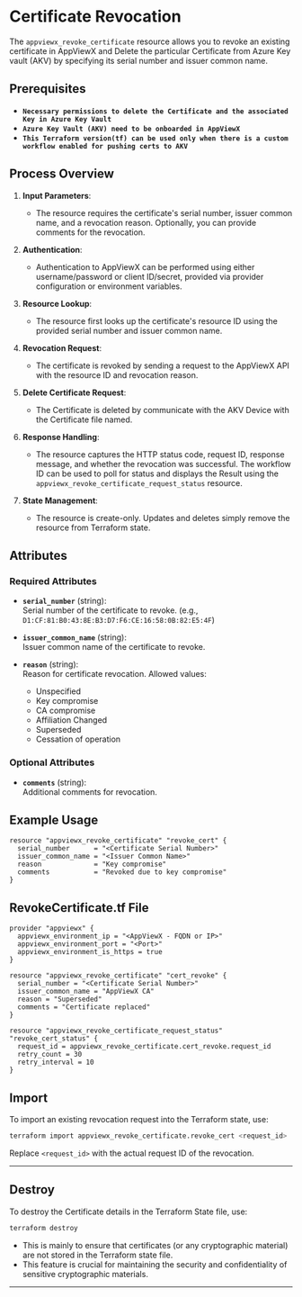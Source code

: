# Certificate Revocation

The `appviewx_revoke_certificate` resource allows you to revoke an existing certificate in AppViewX and Delete the particular Certificate from Azure Key vault (AKV) by specifying its serial number and issuer common name.


## Prerequisites

- **`Necessary permissions to delete the Certificate and the associated Key in Azure Key Vault`**
- **`Azure Key Vault (AKV) need to be onboarded in AppViewX`**
- **`This Terraform version(tf) can be used only when there is a custom workflow enabled for pushing certs to AKV`**

## Process Overview

1. **Input Parameters**:
   - The resource requires the certificate's serial number, issuer common name, and a revocation reason. Optionally, you can provide comments for the revocation.

2. **Authentication**:
   - Authentication to AppViewX can be performed using either username/password or client ID/secret, provided via provider configuration or environment variables.

3. **Resource Lookup**:
   - The resource first looks up the certificate's resource ID using the provided serial number and issuer common name.

4. **Revocation Request**:
   - The certificate is revoked by sending a request to the AppViewX API with the resource ID and revocation reason.

5. **Delete Certificate Request**:
   - The Certificate is deleted by communicate with the AKV Device with the Certificate file named.

5. **Response Handling**:
   - The resource captures the HTTP status code, request ID, response message, and whether the revocation was successful. The workflow ID can be used to poll for status and displays the Result using the `appviewx_revoke_certificate_request_status` resource.

6. **State Management**:
   - The resource is create-only. Updates and deletes simply remove the resource from Terraform state.

## Attributes

### Required Attributes

- **`serial_number`** (string):  
  Serial number of the certificate to revoke. (e.g., `D1:CF:81:B0:43:8E:B3:D7:F6:CE:16:58:0B:82:E5:4F`)

- **`issuer_common_name`** (string):  
  Issuer common name of the certificate to revoke.

- **`reason`** (string):  
  Reason for certificate revocation. Allowed values:
  - Unspecified
  - Key compromise
  - CA compromise
  - Affiliation Changed
  - Superseded
  - Cessation of operation

### Optional Attributes

- **`comments`** (string):  
  Additional comments for revocation.

## Example Usage

```hcl
resource "appviewx_revoke_certificate" "revoke_cert" {
  serial_number      = "<Certificate Serial Number>"
  issuer_common_name = "<Issuer Common Name>"
  reason             = "Key compromise"
  comments           = "Revoked due to key compromise"
}
```

## RevokeCertificate.tf File

```hcl
provider "appviewx" {
  appviewx_environment_ip = "<AppViewX - FQDN or IP>"
  appviewx_environment_port = "<Port>"
  appviewx_environment_is_https = true
}

resource "appviewx_revoke_certificate" "cert_revoke" {
  serial_number = "<Certificate Serial Number>"
  issuer_common_name = "AppViewX CA"
  reason = "Superseded"
  comments = "Certificate replaced"
}

resource "appviewx_revoke_certificate_request_status" "revoke_cert_status" {
  request_id = appviewx_revoke_certificate.cert_revoke.request_id
  retry_count = 30
  retry_interval = 10
}
```

## Import

To import an existing revocation request into the Terraform state, use:

```bash
terraform import appviewx_revoke_certificate.revoke_cert <request_id>
```
Replace `<request_id>` with the actual request ID of the revocation.

---

## Destroy

To destroy the Certificate details in the Terraform State file, use:

```bash
terraform destroy
```

- This is mainly to ensure that certificates (or any cryptographic material) are not stored in the Terraform state file.
- This feature is crucial for maintaining the security and confidentiality of sensitive cryptographic materials.

---